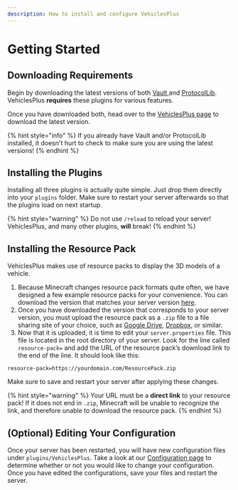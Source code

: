 ```yaml
---
description: How to install and configure VehiclesPlus
---
```


# Getting Started

## Downloading Requirements

Begin by downloading the latest versions of both [Vault ](https://www.spigotmc.org/resources/vault.34315/)and [ProtocolLib](https://www.spigotmc.org/resources/protocollib.1997/). VehiclesPlus **requires** these plugins for various features.

Once you have downloaded both, head over to the [VehiclesPlus page](https://polymart.org/resource/vehiclesplus.633) to download the latest version.

{% hint style="info" %}
If you already have Vault and/or ProtocolLib installed, it doesn't hurt to check to make sure you are using the latest versions!
{% endhint %}

## Installing the Plugins

Installing all three plugins is actually quite simple. Just drop them directly into your `plugins` folder. Make sure to restart your server afterwards so that the plugins load on next startup.

{% hint style="warning" %}
Do not use `/reload` to reload your server! VehiclesPlus, and many other plugins, **will** break!
{% endhint %}

## Installing the Resource Pack

VehiclesPlus makes use of resource packs to display the 3D models of a vehicle.

1. Because Minecraft changes resource pack formats quite often, we have designed a few example resource packs for your convenience. You can download the version that matches your server version [here](https://github.com/relavis/VehiclesPlus/tree/master/Resource%20Packs). 
2. Once you have downloaded the version that corresponds to your server version, you must upload the resource pack as a `.zip` file to a file sharing site of your choice, such as [Google Drive](https://drive.google.com), [Dropbox](https://www.dropbox.com), or similar.
3. Now that it is uploaded, it is time to edit your `server.properties` file. This file is located in the root directory of your server. Look for the line called `resource-pack=` and add the URL of the resource pack’s download link to the end of the line. It should look like this:

```text
resource-pack=https://yourdomain.com/ResourcePack.zip
```

Make sure to save and restart your server after applying these changes.

{% hint style="warning" %}
Your URL must be a **direct link** to your resource pack! If it does not end in `.zip`, Minecraft will be unable to recognize the link, and therefore unable to download the resource pack.
{% endhint %}

## \(Optional\) Editing Your Configuration

Once your server has been restarted, you will have new configuration files under `plugins/VehiclesPlus`. Take a look at our [Configuration page](setup/configuration.md) to determine whether or not you would like to change your configuration. Once you have edited the configurations, save your files and restart the server.

